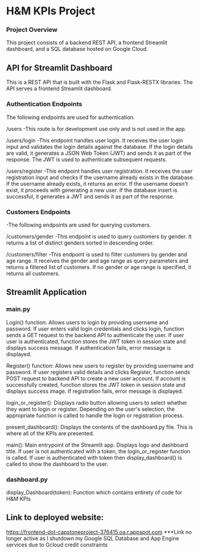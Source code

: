 # H&M KPIs Project

### Project Overview
This project consists of a backend REST API, a frontend Streamlit dashboard, and a SQL database hosted on Google Cloud.

## API for Streamlit Dashboard

This is a REST API that is built with the Flask and Flask-RESTX libraries. The API serves a frontend Streamlit dashboard.

### Authentication Endpoints
The following endpoints are used for authentication.

/users
-This route is for development use only and is not used in the app.

/users/login
-This endpoint handles user login. It receives the user login input and validates the login details against the database. If the login details are valid, it generates a JSON Web Token (JWT) and sends it as part of the response. The JWT is used to authenticate subsequent requests.

/users/register
-This endpoint handles user registration. It receives the user registration input and checks if the username already exists in the database. If the username already exists, it returns an error. If the username doesn't exist, it proceeds with generating a new user. If the database insert is successful, it generates a JWT and sends it as part of the response.

### Customers Endpoints
-The following endpoints are used for querying customers.

/customers/gender
-This endpoint is used to query customers by gender. It returns a list of distinct genders sorted in descending order.

/customers/filter
-This endpoint is used to filter customers by gender and age range. It receives the gender and age range as query parameters and returns a filtered list of customers. If no gender or age range is specified, it returns all customers.

## Streamlit Application
### main.py

Login() function:
Allows users to login by providing username and password. If user enters valid login credentials and clicks login, function sends a GET request to the backend API to authenticate the user. If user user is authenticated, function stores the JWT token in session state and displays success message. If authentication fails, error message is displayed.

Register() function:
Allows new users to register by providing username and password. If user registers valid details and clicks Register, function sends POST request to backend API to create a new user account. If account is successfully created, function stores the JWT token in session state and displays success image. If registration fails, error message is displayed.

login_or_register():
Displays radio button allowing users to select whether they want to login or register. Depending on the user's selection, the appropriate function is called to handle the login or registration process.

present_dashboard():
Displays the contents of the dashboard.py file. This is where all of the KPIs are presented.

main():
Main entrypoint of the Streamlit app. Displays logo and dashboard title. If user is not authenticated with a token, the login_or_register function is called. If user is authenticated with token then display_dashboard() is called to show the dashboard to the user.

### dashboard.py
display_Dashboard(token):
Function which contains entirety of code for H&M KPIs

## Link to deployed website:
https://frontend-dot-capstoneproject-376415.oa.r.appspot.com
***Link no longer active as I shutdown my Google SQL Database and App Engine services due to Gcloud credit constraints 
